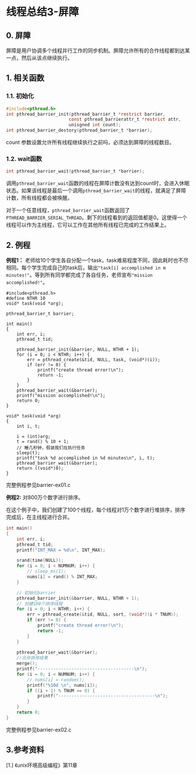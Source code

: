 # 线程总结3-屏障

## 0. 屏障

屏障是用户协调多个线程并行工作的同步机制。屏障允许所有的合作线程都到达某一点，然后从该点继续执行。

## 1. 相关函数

### 1.1. 初始化

```C
#include<pthread.h>
int pthread_barrier_init(pthread_barrier_t *restrict barrier,
                        const pthread_barrierattr_t *restrict attr, 
                        unisgned int count);
int pthread_barrier_destory(pthread_barrier_t *barrier);
```
count 参数设置允许所有线程继续执行之前吗，必须达到屏障的线程数目。


### 1.2. wait函数

```C
int pthread_barrier_wait(pthread_barrier_t *barrier);
```
调用`pthread_barrier_wait`函数的线程在屏障计数没有达到count时，会进入休眠状态。如果该线程是最后一个调用`pthread_barrier_wait`的线程，就满足了屏障计数，所有线程都会被唤醒。

对于一个任意线程，`pthread_barrier_wait`函数返回了`PTHREAD_BARRIER_SERIAL_THREAD`。剩下的线程看到的返回值都是0。这使得一个线程可以作为主线程，它可以工作在其他所有线程已完成的工作结果上。


## 2. 例程

**例程1：** 老师给10个学生各自分配一个task，task难易程度不同，因此耗时也不尽相同。每个学生完成自己的task后，输出`"task[i] accomplished in m minutes!"`。等到所有同学都完成了各自任务，老师宣布`"mission accomplished!"`。

```
#include<pthread.h>
#define NTHR 10
void* task(void *arg);

pthread_barrier_t barrier;

int main()
{
    int err, i;
    pthread_t tid;

    pthread_barrier_init(&barrier, NULL, NTHR + 1);
    for (i = 0; i < NTHR; i++) {
        err = pthread_create(&tid, NULL, task, (void*)(i));
        if (err != 0) {
            printf("create thread error!\n");
            return -1;
        }
    }
    pthread_barrier_wait(&barrier);
    printf("mission accomplished!\n");
    return 0;
}

void* task(void *arg)
{
    int i, t;

    i = (int)arg;
    t = rand() % 10 + 1;
    // 睡几秒钟，假装我们在执行任务
    sleep(t); 
    printf("task %d accomplished in %d minutes\n", i, t);
    pthread_barrier_wait(&barrier);
    return ((void*)0);
}
```

完整例程参见barrier-ex01.c

**例程2:** 对800万个数字进行排序。

在这个例子中，我们创建了100个线程，每个线程对1万个数字进行堆排序，排序完成后，在主线程进行合并。

```C
int main()
{
    int err, i;
    pthread_t tid;
    printf("INT_MAX = %d\n", INT_MAX);

    srand(time(NULL));  
    for (i = 0; i < NUMNUM; i++) {
        // sleep_ms(1);
        nums[i] = rand() % INT_MAX;
    }

    // 初始化barrier
    pthread_barrier_init(&barrier, NULL, NTHR + 1);
    // 创建100个排序线程
    for (i = 0; i < NTHR; i++) {
        err = pthread_create(&tid, NULL, sort, (void*)(i * TNUM));
        if (err != 0) {
            printf("create thread error!\n");
            return -1;
        }
    }
    
    pthread_barrier_wait(&barrier);
    //合并排序结果
    merge();
    printf("-------------------------------------\n");
    for (i = 0; i < NUMNUM; i++) {
        // nums[i] = random();
        printf("%10d \n", nums[i]);
        if ((i + 1) % TNUM == 0) {
            printf("-------------------------------------\n");
        }
    }
    return 0;
}
```
完整例程参见barrier-ex02.c

## 3.参考资料
[1.] 《unix环境高级编程》第11章

